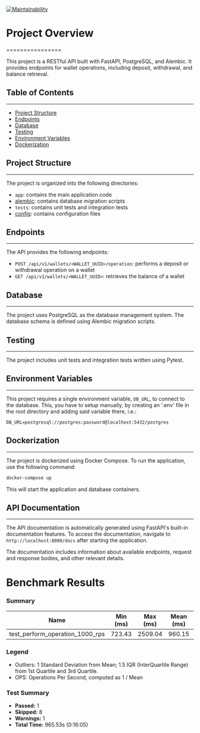 [![Maintainability](https://api.codeclimate.com/v1/badges/d95789b672a970f73666/maintainability)](https://codeclimate.com/github/Myakot/test_DjangoRest/maintainability)

# Project Overview
================

This project is a RESTful API built with FastAPI, PostgreSQL, and Alembic. It provides endpoints for wallet operations, including deposit, withdrawal, and balance retrieval.

## Table of Contents
---------------

* [Project Structure](#project-structure)
* [Endpoints](#endpoints)
* [Database](#database)
* [Testing](#testing)
* [Environment Variables](#environment-variables)
* [Dockerization](#dockerization)

## Project Structure
-----------------

The project is organized into the following directories:

* `app`: contains the main application code
* [alembic](cci:4:///home/myakot/PycharmProjects/test_DjangoRest/requirements.txt:0:0-36:0): contains database migration scripts
* `tests`: contains unit tests and integration tests
* [config](cci:4:///home/myakot/PycharmProjects/test_DjangoRest/alembic/env.py:0:0-37:0): contains configuration files

## Endpoints
------------

The API provides the following endpoints:

* `POST /api/v1/wallets/<WALLET_UUID>/operation`: performs a deposit or withdrawal operation on a wallet
* `GET /api/v1/wallets/<WALLET_UUID>`: retrieves the balance of a wallet

## Database
------------

The project uses PostgreSQL as the database management system. The database schema is defined using Alembic migration scripts.

## Testing
------------

The project includes unit tests and integration tests written using Pytest.

## Environment Variables
------------

This project requires a single environment variable, `DB_URL`, to connect to the database.
This, you have to setup manually, by creating an '.env' file in the root directory and adding said variable there, i.e.:
```
DB_URL=postgresql://postgres:password@localhost:5432/postgres
```

## Dockerization
--------------

The project is dockerized using Docker Compose. To run the application, use the following command:

```bash
docker-compose up
```
This will start the application and database containers.

## API Documentation
------------

The API documentation is automatically generated using FastAPI's built-in documentation features. To access the documentation, navigate to `http://localhost:8000/docs` after starting the application.

The documentation includes information about available endpoints, request and response bodies, and other relevant details.


# Benchmark Results
### Summary

| Name | Min (ms) | Max (ms) | Mean (ms) | StdDev (ms) | Median (ms) | IQR (ms) | Outliers | OPS | Rounds | Iterations |
| --- | --- | --- | --- | --- | --- | --- | --- | --- | --- | --- |
| test_perform_operation_1000_rps | 723.43 | 2509.04 | 960.15 | 162.92 | 935.80 | 231.46 | 322;9 | 1.04 | 1000 | 1 |

### Legend

* Outliers: 1 Standard Deviation from Mean; 1.5 IQR (InterQuartile Range) from 1st Quartile and 3rd Quartile.
* OPS: Operations Per Second, computed as 1 / Mean

### Test Summary

* **Passed:** 1
* **Skipped:** 8
* **Warnings:** 1
* **Total Time:** 965.53s (0:16:05)
